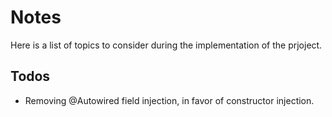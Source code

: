 # Notes

Here is a list of topics to consider during the implementation of the prjoject.

## Todos

- Removing @Autowired field injection, in favor of constructor injection.